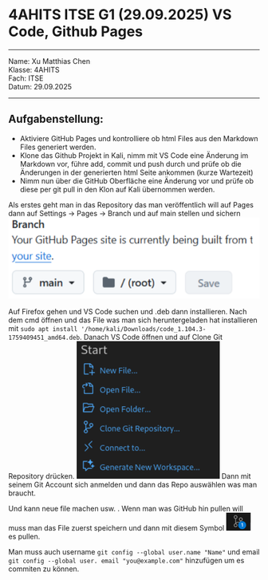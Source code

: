 # 4AHITS ITSE G1 (29.09.2025) VS Code, Github Pages

---

Name: Xu Matthias Chen   
Klasse: 4AHITS   
Fach: ITSE   
Datum: 29.09.2025   

---

## Aufgabenstellung:
- Aktiviere GitHub Pages und kontrolliere ob html Files aus den Markdown Files generiert werden.
- Klone das Github Projekt in Kali, nimm mit VS Code eine Änderung im Markdown vor, führe add, commit und push durch und prüfe ob die Änderungen in der generierten html Seite ankommen (kurze Wartezeit)
-  Nimm nun über die GitHub Oberfläche eine Änderung vor und prüfe ob diese per git pull in den Klon auf Kali übernommen werden.


Als erstes geht man in das Repository das man veröffentlich will auf Pages dann auf Settings -> Pages -> Branch und auf main stellen und sichern
![alt text](image-1.png)

Auf Firefox gehen und VS Code suchen und .deb dann installieren. Nach dem cmd öffnen und das File was man sich heruntergeladen hat installieren mit 
`sudo apt install '/home/kali/Downloads/code_1.104.3-1759409451_amd64.deb`.
Danach VS Code öffnen und auf Clone Git Repository drücken.
![alt text](image-2.png)
Dann mit seinem Git Account sich anmelden und dann das Repo auswählen was man braucht.

Und kann neue file machen usw. . Wenn man was GitHub hin pullen will muss man das File zuerst speichern und dann mit diesem Symbol ![alt text](image.png) es pullen.

Man muss auch username `git config --global user.name "Name"` und email `git config --global user. email "you@example.com"` hinzufügen um es commiten zu können.